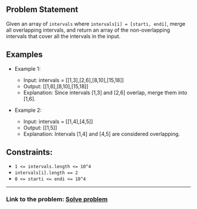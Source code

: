 ## Problem Statement

Given an array of `intervals` where `intervals[i] = [starti, endi]`, merge all overlapping intervals, and return an array of the non-overlapping intervals that cover all the intervals in the input.

## Examples

- Example 1:
  - Input: intervals = [[1,3],[2,6],[8,10],[15,18]]
  - Output: [[1,6],[8,10],[15,18]]
  - Explanation: Since intervals [1,3] and [2,6] overlap, merge them into [1,6].

- Example 2:
  - Input: intervals = [[1,4],[4,5]]
  - Output: [[1,5]]
  - Explanation: Intervals [1,4] and [4,5] are considered overlapping.
 
## Constraints:
- `1 <= intervals.length <= 10^4`
- `intervals[i].length == 2`
- `0 <= starti <= endi <= 10^4`

---
### Link to the problem: [Solve problem](https://leetcode.com/problems/merge-intervals/description/)

